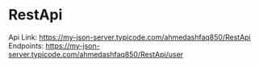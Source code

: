 # RestApi

Api Link: https://my-json-server.typicode.com/ahmedashfaq850/RestApi
Endpoints: https://my-json-server.typicode.com/ahmedashfaq850/RestApi/user
